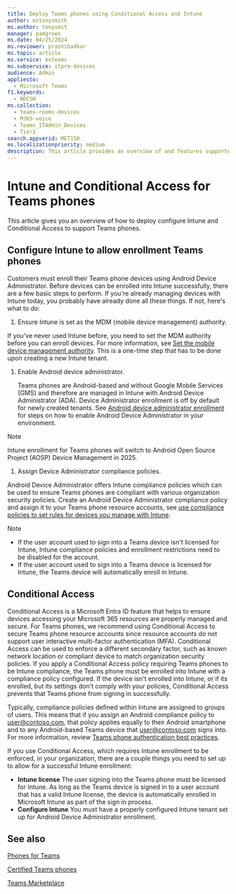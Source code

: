 ```yaml
---
title: Deploy Teams phones using Conditional Access and Intune
author: mstonysmith
ms.author: tonysmit
manager: pamgreen
ms.date: 04/25/2024
ms.reviewer: prashibadkur
ms.topic: article
ms.service: msteams
ms.subservice: itpro-devices
audience: Admin
appliesto: 
  - Microsoft Teams
f1.keywords: 
  - NOCSH
ms.collection: 
  - teams-rooms-devices
  - M365-voice
  - Teams_ITAdmin_Devices
  - Tier1
search.appverid: MET150
ms.localizationpriority: medium
description: This article provides an overview of and features supported by Microsoft Teams phones.
---
```


# Intune and Conditional Access for Teams phones

This article gives you an overview of how to deploy configure Intune and Conditional Access to support Teams phones.

## Configure Intune to allow enrollment Teams phones

Customers must enroll their Teams phone devices using Android Device Administrator. Before devices can be enrolled into Intune successfully, there are a few basic steps to perform. If you're already managing devices with Intune today, you probably have already done all these things. If not, here's what to do:

1. Ensure Intune is set as the MDM (mobile device management) authority.  

  If you've never used Intune before, you need to set the MDM authority before you can enroll devices. For more information, see [Set the mobile device management authority](/mem/intune/fundamentals/mdm-authority-set). This is a one-time step that has to be done upon creating a new Intune tenant.
1. Enable Android device administrator.
  
   Teams phones are Android-based and without Google Mobile Services (GMS) and therefore are managed in Intune with Android Device Administrator (ADA). Device Administrator enrollment is off by default for newly created tenants. See [Android device administrator enrollment](/mem/intune/enrollment/android-enroll-device-administrator) for steps on how to enable Android Device Administrator in your environment.
  > [!NOTE]
  > Intune enrollment for Teams phones will switch to Android Open Source Project (AOSP) Device Management in 2025.

1. Assign Device Administrator compliance policies.  

  Android Device Administrator offers Intune compliance policies which can be used to ensure Teams phones are compliant with various organization security policies. Create an Android Device Administrator compliance policy and assign it to your Teams phone resource accounts, see [use compliance policies to set rules for devices you manage with Intune](/mem/intune/protect/device-compliance-get-started).

> [!NOTE]
> - If the user account used to sign into a Teams device isn't licensed for Intune, Intune compliance policies and enrollment restrictions need to be disabled for the account.
> - If the user account used to sign into a Teams device is licensed for Intune, the Teams device will automatically enroll in Intune.

## Conditional Access

Conditional Access is a Microsoft Entra ID feature that helps to ensure devices accessing your Microsoft 365 resources are properly managed and secure. For Teams phones, we recommend using Conditional Access to secure Teams phone resource accounts since resource accounts do not support user interactive multi-factor authentication (MFA). Conditional Access can be used to enforce a different secondary factor, such as known network location or compliant device to match organization security policies. If you apply a Conditional Access policy requiring Teams phones to be Intune compliance, the Teams phone must be enrolled into Intune with a compliance policy configured. If the device isn't enrolled into Intune, or if its enrolled, but its settings don't comply with your policies, Conditional Access prevents that Teams phone from signing in successfully.

Typically, compliance policies defined within Intune are assigned to groups of users. This means that if you assign an Android compliance policy to user@contoso.com, that policy applies equally to their Android smartphone and to any Android-based Teams device that user@contoso.com signs into. For more information, review [Teams phone authentication best practices](authentication-best-practices-phones.md).

If you use Conditional Access, which requires Intune enrollment to be enforced, in your organization, there are a couple things you need to set up to allow for a successful Intune enrollment:

- **Intune license** The user signing into the Teams phone must be licensed for Intune. As long as the Teams device is signed in to a user account that has a valid Intune license, the device is automatically enrolled in Microsoft Intune as part of the sign in process.
- **Configure Intune** You must have a properly configured Intune tenant set up for Android Device Administrator enrollment.

## See also

[Phones for Teams](phones-for-teams.md)

[Certified Teams phones](../devices/teams-phones-certified-hardware.md)

[Teams Marketplace](https://office.com/teamsdevices)
